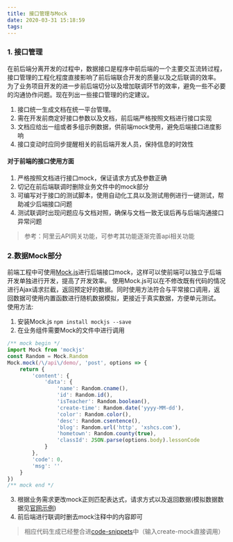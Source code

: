 ```yaml
---
title: 接口管理与Mock
date: 2020-03-31 15:18:59
tags:
---
```


### 1. 接口管理
在前后端分离开发的过程中，数据接口是程序中前后端的一个主要交互流转过程，接口管理的工程化程度直接影响了前后端联合开发的质量以及之后联调的效率。
为了业务项目开发的进一步前后端切分以及增加联调环节的效率，避免一些不必要的沟通协作问题。现在列出一些接口管理的约定建议。

1. 接口统一生成文档在统一平台管理。
2. 需在开发前商定好接口参数以及文档，前后端严格按照文档进行接口实现
3. 文档应给出一组或者多组示例数据，供前端mock使用，避免后端接口进度影响
4. 接口变动时应同步提醒相关的前后端开发人员，保持信息的时效性

#### 对于前端的接口使用方面
1. 严格按照文档进行接口mock，保证请求方式及参数正确
2. 切记在前后端联调时删除业务文件中的mock部分
3. 可编写对于接口的测试脚本，使用自动化工具以及测试用例进行一键测试，帮助减少后端接口问题
4. 测试联调时出现问题应与文档对照，确保与文档一致无误后再与后端沟通接口异常问题

>参考：阿里云API网关功能，可参考其功能逐渐完善api相关功能

### 2.数据Mock部分
前端工程中可使用[Mock.js](http://mockjs.com/)进行后端接口mock，这样可以使前端可以独立于后端开发单独进行开发，提高了开发效率。
使用Mock.js可以在不修改既有代码的情况进行Ajax请求拦截，返回预定好的数据。同时使用方法符合与平常接口调用，返回数据可使用内置函数进行随机数据模拟，更接近于真实数据，方便单元测试。
使用方法:
1. 安装Mock.js
`npm install mockjs --save`
2. 在业务组件需要Mock的文件中进行调用
```javascript
/** mock begin */
import Mock from 'mockjs'
const Random = Mock.Random
Mock.mock(/\/api\/demo/, 'post', options => {
    return {
        'content': {
            'data': {
                'name': Random.cname(),
                'id': Random.id(),
                'isTeacher': Random.boolean(),
                'create-time': Random.date('yyyy-MM-dd'),
                'color': Random.color(),
                'desc': Random.csentence(),
                'blog': Random.url('http', 'xshcs.com'),
                'hometown': Random.county(true),
                'classId': JSON.parse(options.body).lessonCode
            }
        },
        'code': 0,
        'msg': ''
    }
})
/** mock end */
```
3. 根据业务需求更改mock正则匹配表达式，请求方式以及返回数据(模拟数据数据见[官网示例](http://mockjs.com/examples.html))
4. 前后端进行联调时删去mock注释中的内容即可

> 相应代码生成已经整合进[code-snippets](../example/mock.code-snippets)中（输入create-mock直接调用）
